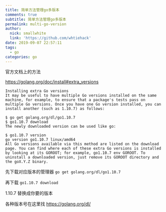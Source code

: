 ```yaml
---
title: 简单方法管理go多版本
comments: true
subtitle: 简单方法管理go多版本
permalink: multi-go-version
author:
  nick: smallwhite
  link: 'https://github.com/whtiehack'
date: 2019-09-07 22:57:11
tags: 
  - go
categories: go
---
```





官方文档上的方法

https://golang.org/doc/install#extra_versions

```
Installing extra Go versions
It may be useful to have multiple Go versions installed on the same machine, for example, to ensure that a package's tests pass on multiple Go versions. Once you have one Go version installed, you can install another (such as 1.10.7) as follows:

$ go get golang.org/dl/go1.10.7
$ go1.10.7 download
The newly downloaded version can be used like go:

$ go1.10.7 version
go version go1.10.7 linux/amd64
All Go versions available via this method are listed on the download page. You can find where each of these extra Go versions is installed by looking at its GOROOT; for example, go1.10.7 env GOROOT. To uninstall a downloaded version, just remove its GOROOT directory and the goX.Y.Z binary.
```


先下载对应版本的管理器
`go get golang.org/dl/go1.10.7`

再下载
`go1.10.7 download`

1.10.7 替换成你要的版本

各种版本号在这里找
https://golang.org/dl/



